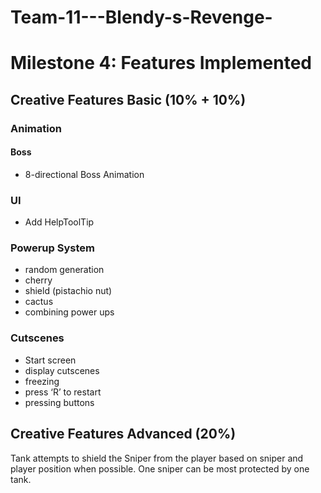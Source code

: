 # Team-11---Blendy-s-Revenge-

# Milestone 4: Features Implemented

## Creative Features Basic (10% + 10%)
### Animation
#### Boss
- 8-directional Boss Animation
### UI
- Add HelpToolTip
### Powerup System
- random generation
- cherry
- shield (pistachio nut) 
- cactus
- combining power ups
### Cutscenes
- Start screen
- display cutscenes 
- freezing
- press ‘R’ to restart
- pressing buttons

## Creative Features Advanced (20%)


Tank attempts to shield the Sniper from the player based on sniper and player position when possible. One sniper can be most protected by one tank.
